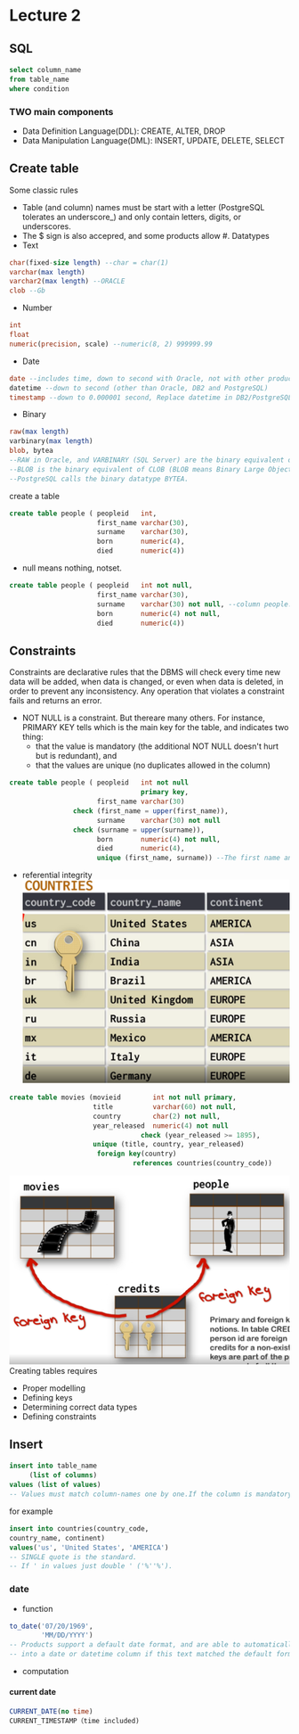 # Lecture 2
## SQL
```SQL
select column_name
from table_name
where condition
```
### TWO main components
* Data Definition Language(DDL): CREATE, ALTER, DROP
* Data Manipulation Language(DML): INSERT, UPDATE, DELETE, SELECT
## Create table
Some classic rules
* Table (and column) names must be start with a letter (PostgreSQL tolerates an underscore_) and only contain letters, digits, or underscores.
* The $ sign is also accepred, and some products allow #.
Datatypes
* Text
```SQL
char(fixed-size length) --char = char(1)
varchar(max length)
varchar2(max length) --ORACLE
clob --Gb
```
* Number
```SQL
int
float
numeric(precision, scale) --numeric(8, 2) 999999.99
```
* Date
```SQL
date --includes time, down to second with Oracle, not with other products
datetime --down to second (other than Oracle, DB2 and PostgreSQL)
timestamp --down to 0.000001 second, Replace datetime in DB2/PostgreSQL
```
* Binary
```SQL
raw(max length)
varbinary(max length)
blob, bytea
--RAW in Oracle, and VARBINARY (SQL Server) are the binary equivalent of VARCHAR.
--BLOB is the binary equivalent of CLOB (BLOB means Binary Large Object).
--PostgreSQL calls the binary datatype BYTEA.
```
create a table
```SQL
create table people ( peopleid   int,
                      first_name varchar(30),
                      surname    varchar(30),
                      born       numeric(4),
                      died       numeric(4))   
```
* null means nothing, notset.
```SQL
create table people ( peopleid   int not null,
                      first_name varchar(30),
                      surname    varchar(30) not null, --column people.surname is 'Surname or stage name'
                      born       numeric(4) not null,
                      died       numeric(4))   
```
## Constraints
Constraints are declarative rules that the DBMS will check every time new data will be added, when data is changed, or even when data is deleted, in order to prevent any inconsistency. Any operation that violates a constraint fails and returns an error.
* NOT NULL is a constraint. But thereare many others. For instance, PRIMARY KEY tells which is the main key for the table, and indicates two thing:
  * that the value is mandatory (the additional NOT NULL doesn't hurt but is redundant), and
  * that the values are unique (no duplicates allowed in the column)
```SQL
create table people ( peopleid   int not null
                                 primary key,
                      first_name varchar(30)
                check (first_name = upper(first_name)),
                      surname    varchar(30) not null
                check (surname = upper(surname)),
                      born       numeric(4) not null,
                      died       numeric(4),
                      unique (first_name, surname)) --The first name and surname are unique in the table.
```
* referential integrity
![ ](countries.png)
```SQL
create table movies (movieid        int not null primary,
                     title          varchar(60) not null,
                     country        char(2) not null,
                     year_released  numeric(4) not null
                                 check (year_released >= 1895),
                     unique (title, country, year_released)
                      foreign key(country)
                               references countries(country_code))
```
![ ](foreignkey.png)
Creating tables requires
* Proper modelling
* Defining keys
* Determining correct data types
* Defining constraints
## Insert
```SQL
insert into table_name
     (list of columns)
values (list of values)
-- Values must match column-names one by one.If the column is mandatory, the INSERT statement fails.
```
for example
```SQL
insert into countries(country_code,
country_name, continent)
values('us', 'United States', 'AMERICA')
-- SINGLE quote is the standard.
-- If ' in values just double ' ('%''%').
```
### date
* function
```SQL
to_date('07/20/1969',
        'MM/DD/YYYY')
-- Products support a default date format, and are able to automatically translate text that is inserted 
-- into a date or datetime column if this text matched the default format. We shouldn't rely on this.
```
* computation
#### current date
```SQL
CURRENT_DATE(no time)
CURRENT_TIMESTAMP（time included)
```
